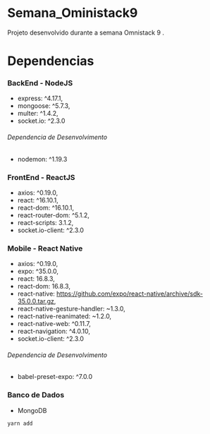 # Semana_Oministack9
 Projeto desenvolvido durante a semana Omnistack 9 .
 
 # Dependencias

 ### BackEnd - NodeJS

- express: ^4.17.1,
- mongoose: ^5.7.3,
- multer: ^1.4.2,
- socket.io: ^2.3.0

###### Dependencia de Desenvolvimento
- nodemon: ^1.19.3

### FrontEnd - ReactJS

- axios: ^0.19.0,
- react: ^16.10.1,
- react-dom: ^16.10.1,
- react-router-dom: ^5.1.2,
- react-scripts: 3.1.2,
- socket.io-client: ^2.3.0

### Mobile - React Native

- axios: ^0.19.0,
- expo: ^35.0.0,
- react: 16.8.3,
- react-dom: 16.8.3,
- react-native: https://github.com/expo/react-native/archive/sdk-35.0.0.tar.gz,
- react-native-gesture-handler: ~1.3.0,
- react-native-reanimated: ~1.2.0,
- react-native-web: ^0.11.7,
- react-navigation: ^4.0.10,
- socket.io-client: ^2.3.0

###### Dependencia de Desenvolvimento
- babel-preset-expo: ^7.0.0

### Banco de Dados

- MongoDB

```
yarn add
```
